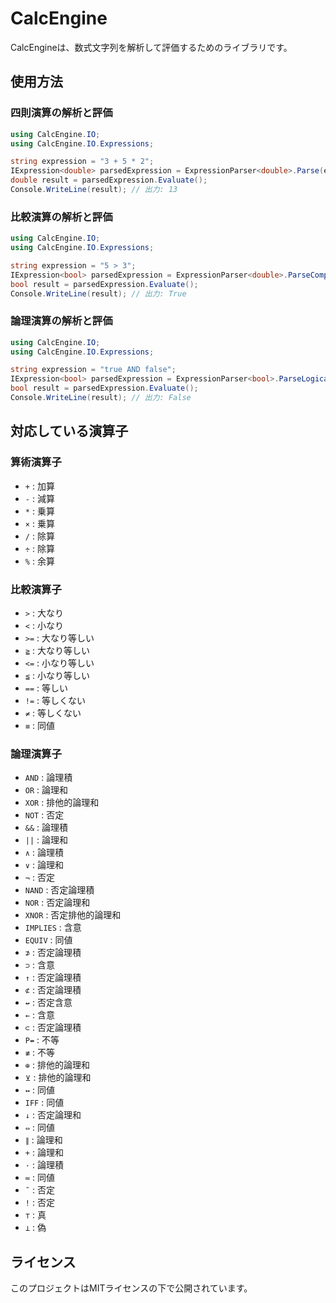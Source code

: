 # CalcEngine

CalcEngineは、数式文字列を解析して評価するためのライブラリです。

## 使用方法

### 四則演算の解析と評価

```csharp
using CalcEngine.IO;
using CalcEngine.IO.Expressions;

string expression = "3 + 5 * 2";
IExpression<double> parsedExpression = ExpressionParser<double>.Parse(expression);
double result = parsedExpression.Evaluate();
Console.WriteLine(result); // 出力: 13
```

### 比較演算の解析と評価

```csharp
using CalcEngine.IO;
using CalcEngine.IO.Expressions;

string expression = "5 > 3";
IExpression<bool> parsedExpression = ExpressionParser<double>.ParseComparison(expression);
bool result = parsedExpression.Evaluate();
Console.WriteLine(result); // 出力: True
```

### 論理演算の解析と評価

```csharp
using CalcEngine.IO;
using CalcEngine.IO.Expressions;

string expression = "true AND false";
IExpression<bool> parsedExpression = ExpressionParser<bool>.ParseLogical(expression);
bool result = parsedExpression.Evaluate();
Console.WriteLine(result); // 出力: False
```

## 対応している演算子

### 算術演算子
- `+` : 加算
- `-` : 減算
- `*` : 乗算
- `×` : 乗算
- `/` : 除算
- `÷` : 除算
- `%` : 余算

### 比較演算子
- `>` : 大なり
- `<` : 小なり
- `>=` : 大なり等しい
- `≧` : 大なり等しい
- `<=` : 小なり等しい
- `≦` : 小なり等しい
- `==` : 等しい
- `!=` : 等しくない
- `≠` : 等しくない
- `≡` : 同値

### 論理演算子
- `AND` : 論理積
- `OR` : 論理和
- `XOR` : 排他的論理和
- `NOT` : 否定
- `&&` : 論理積
- `||` : 論理和
- `∧` : 論理積
- `∨` : 論理和
- `¬` : 否定
- `NAND` : 否定論理積
- `NOR` : 否定論理和
- `XNOR` : 否定排他的論理和
- `IMPLIES` : 含意
- `EQUIV` : 同値
- `⊅` : 否定論理積
- `⊃` : 含意
- `↑` : 否定論理積
- `⊄` : 否定論理積
- `↚` : 否定含意
- `←` : 含意
- `⊂` : 否定論理積
- `P↮` : 不等
- `≢` : 不等
- `⊕` : 排他的論理和
- `⊻` : 排他的論理和
- `↔` : 同値
- `IFF` : 同値
- `↓` : 否定論理和
- `⇔` : 同値
- `∥` : 論理和
- `+` : 論理和
- `·` : 論理積
- `≔` : 同値
- `˜` : 否定
- `!` : 否定
- `⊤` : 真
- `⊥` : 偽

## ライセンス

このプロジェクトはMITライセンスの下で公開されています。
